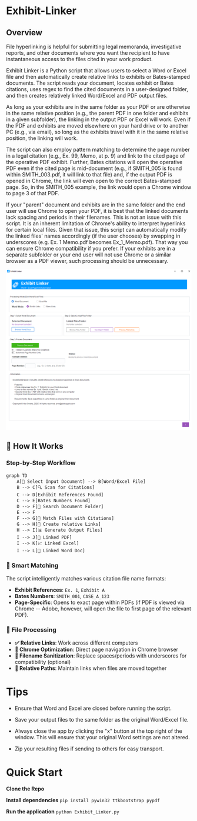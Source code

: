 # Exhibit-Linker

## Overview
File hyperlinking is helpful for submitting legal memoranda, investigative reports, and other documents where you want the recipient to have instantaneous access to the files cited in your work product.

Exhibit Linker is a Python script that allows users to select a Word or Excel file and then automatically create relative links to exhibits or Bates-stamped documents. The script reads your document, locates exhibit or Bates citations, uses regex to find the cited documents in a user-designed folder, and then creates relatively linked Word/Excel and PDF output files.  

As long as your exhibits are in the same folder as your PDF or are otherwise in the same relative position (e.g., the parent PDF in one folder and exhibits in a given subfolder), the linking in the output PDF or Excel will work. Even if the PDF and exhibits are moved elsewhere on your hard drive or to another PC (e.g., via email), so long as the exhibits travel with it in the same relative position, the linking will work.

The script can also employ pattern matching to determine the page number in a legal citation (e.g., Ex. 99, Memo, at p. 9) and link to the cited page of the operative PDF exhibit. Further, Bates citations will open the operative PDF even if the cited page is mid-document (e.g., if SMITH_005 is found within SMITH_003.pdf, it will link to that file) and, if the output PDF is opened in Chrome, the link will even open to the correct Bates-stamped page. So, in the SMITH_005 example, the link would open a Chrome window to page 3 of that PDF.

If your "parent" document and exhibits are in the same folder and the end user will use Chrome to open your PDF, it is best that the linked documents lack spacing and periods in their filenames.  This is not an issue with this script.  It is an inherent limitation of Chrome's ability to interpret hyperlinks for certain local files.  Given that issue, this script can automatically modify the linked files' names accordingly (if the user chooses) by swapping in underscores (e.g. Ex. 1 Memo.pdf becomes Ex_1_Memo.pdf).  That way you can ensure Chrome compatibility if you prefer.  If your exhibits are in a separate subfolder or your end user will not use Chrome or a similar browser as a PDF viewer, such processing should be unnecessary.

![Screenshot A](./images/Screenshot_A1.png)

## 🔄 How It Works

### Step-by-Step Workflow

```mermaid
graph TD
    A[📄 Select Input Document] --> B[Word/Excel File]
    B --> C[🔍 Scan for Citations]
    C --> D[Exhibit References Found]
    C --> E[Bates Numbers Found]
    D --> F[📁 Search Document Folder]
    E --> F
    F --> G[🎯 Match Files with Citations]
    G --> H[🔗 Create relative Links]
    H --> I[📊 Generate Output Files]
    I --> J[📑 Linked PDF]
    I --> K[📈 Linked Excel]
    I --> L[📝 Linked Word Doc]
```


### 🎯 Smart Matching 

The script intelligently matches various citation file name formats:

- **Exhibit References**: `Ex. 1`, `Exhibit A`
- **Bates Numbers**: `SMITH_001`, `CASE_A_123`
- **Page-Specific**: Opens to exact page within PDFs (if PDF is viewed via Chrome -- Adobe, however, will open the file to first page of the relevant PDF).

### 🔧 File Processing 

- **✅ Relative Links**: Work across different computers 
- **📱 Chrome Optimization**: Direct page navigation in Chrome browser
- **🔄 Filename Sanitization**: Replace spaces/periods with underscores for compatibility (optional)
- **📂 Relative Paths**: Maintain links when files are moved together

# Tips

- Ensure that Word and Excel are closed before running the script.

- Save your output files to the same folder as the original Word/Excel file.

- Always close the app by clicking the "x" button at the top right of the window.  This will ensure that your original Word settings are not altered. 

- Zip your resulting files if sending to others for easy transport. 


# Quick Start
**Clone the Repo**

**Install dependencies**
```pip install pywin32 ttkbootstrap pypdf```

**Run the application**
```python Exhibit_Linker.py```

